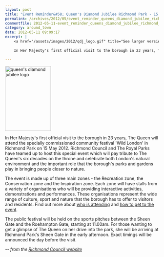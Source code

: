```yaml
---
layout: post
title: "Event Reminder&#58; Queen's Diamond Jubilee Richmond Park - 15 May 2012"
permalink: /archives/2012/05/event_reminder_queens_diamond_jubilee_richmond_par.html
commentfile: 2012-05-11-event_reminder_queens_diamond_jubilee_richmond_par
category: around_town
date: 2012-05-11 09:09:17
excerpt: |
    <a href="/assets/images/2012/qdj_logo.gif" title="See larger version of - queen's diamond jubilee logo"><img src="/assets/images/2012/qdj_logo_thumb.gif" width="150" height="212" alt="queen's diamond jubilee logo" class=" right" /></a>
    
    In Her Majesty's first official visit to the borough in 23 years, The Queen will attend the specially commissioned community festival 'Wild London' in Richmond Park on 15 May 2012.  Richmond Council and The Royal Parks have teamed up to host this special event which will pay tribute to The Queen's six decades on the throne and celebrate both London's natural environment and the important role that the borough's parks and gardens play in bringing people closer to nature.

---
```


<a href="/assets/images/2012/qdj_logo.gif" title="See larger version of - queen's diamond jubilee logo"><img src="/assets/images/2012/qdj_logo_thumb.gif" width="150" height="212" alt="queen's diamond jubilee logo" class=" right" /></a>

In Her Majesty's first official visit to the borough in 23 years, The Queen will attend the specially commissioned community festival 'Wild London' in Richmond Park on 15 May 2012. Richmond Council and The Royal Parks have teamed up to host this special event which will pay tribute to The Queen's six decades on the throne and celebrate both London's natural environment and the important role that the borough's parks and gardens play in bringing people closer to nature.

The event is made up of three main zones - the Recreation zone, the Conservation zone and the Inspiration zone. Each zone will have stalls from a variety of organisations who will be providing interactive activities, demonstrations and performances. These organisations represent the wide range of culture, sport and nature that the borough has to offer to visitors and residents. Find out more about [who is attending](http://www.richmond.gov.uk/home/leisure_and_culture/diamond_jubilee/stallholders.htm) and [how to get to the event](http://www.richmond.gov.uk/home/leisure_and_culture/diamond_jubilee/how_to_get_to_the_event.htm).

The public festival will be held on the sports pitches between the Sheen Gate and the Roehampton Gate, starting at 11.00am. For those wanting to get a glimpse of The Queen on her drive into the park, she will be arriving at Richmond Park's Sheen Gate in the early afternoon. Exact timings will be announced the day before the visit.

<cite>-- from the [Richmond Council website](http://www.richmond.gov.uk/diamond_jubilee</cite>)
